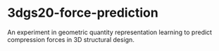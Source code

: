 # 3dgs20-force-prediction
An experiment in geometric quantity representation learning to predict compression forces in 3D structural design.
